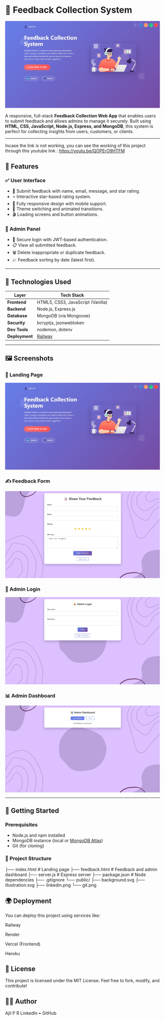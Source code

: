 # 📝 Feedback Collection System

![Project Preview](./images/home.jpeg)

A responsive, full-stack **Feedback Collection Web App** that enables users to submit feedback and allows admins to manage it securely. Built using **HTML, CSS, JavaScript, Node.js, Express, and MongoDB**, this system is perfect for collecting insights from users, customers, or clients.

---
Incase the link is not working, you can see the working of this project through this youtube link : https://youtu.be/QOPErO9HTFM
## 🌟 Features

### ✅ User Interface
- 📄 Submit feedback with name, email, message, and star rating.
- ⭐ Interactive star-based rating system.
- 📱 Fully responsive design with mobile support.
- 🎨 Theme switching and animated transitions.
- 🎬 Loading screens and button animations.

### 🔐 Admin Panel
- 🔐 Secure login with JWT-based authentication.
- 📋 View all submitted feedback.
- 🗑️ Delete inappropriate or duplicate feedback.
- 📈 Feedback sorting by date (latest first).

---

## 🔧 Technologies Used

| Layer       | Tech Stack                                      |
|-------------|-------------------------------------------------|
| **Frontend**| HTML5, CSS3, JavaScript (Vanilla)               |
| **Backend** | Node.js, Express.js                             |
| **Database**| MongoDB (via Mongoose)                          |
| **Security**| bcryptjs, jsonwebtoken                          |
| **Dev Tools**| nodemon, dotenv                                |
| **Deployment**| [Railway](https://railway.app/)               |

---

## 🖼️ Screenshots

### 🎉 Landing Page
![Landing Page](./images/home.jpeg)

### ✍️ Feedback Form
![Feedback Form](./images/feedback.jpeg)

### 🔐 Admin Login
![Admin Login](./images/adminhome.jpeg)

### 📊 Admin Dashboard
![Admin Dashboard](./images/admin.jpeg)


---

## 🚀 Getting Started

### Prerequisites
- Node.js and npm installed
- MongoDB instance (local or [MongoDB Atlas](https://www.mongodb.com/cloud/atlas))
- Git (for cloning)

### 📁 Project Structure

├── index.html              # Landing page
├── feedback.html           # Feedback and admin dashboard
├── server.js               # Express server
├── package.json            # Node dependencies
├── .gitignore
└── public/
    ├── background.svg
    ├── illustration.svg
    ├── linkedin.png
    └── git.png


## 🌍 Deployment
You can deploy this project using services like:

Railway

Render

Vercel (Frontend)

Heroku

## 📄 License
This project is licensed under the MIT License.
Feel free to fork, modify, and contribute!

## 🙋‍♂️ Author
Ajil P R
LinkedIn • GitHub
